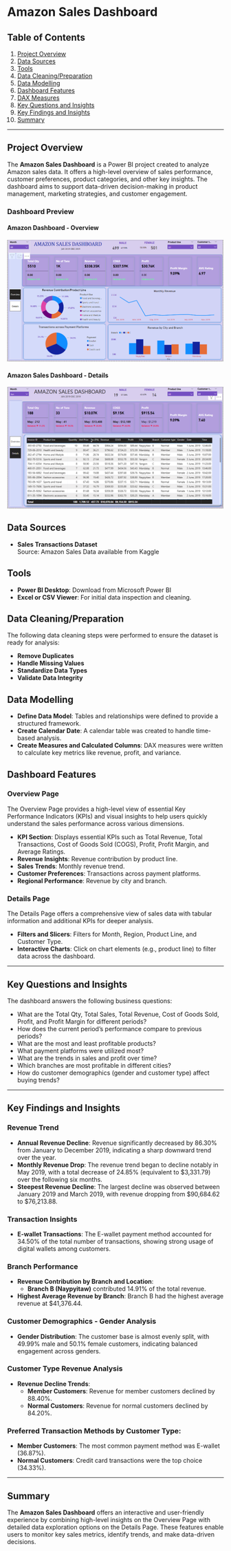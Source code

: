 # Amazon Sales Dashboard

## Table of Contents
1. [Project Overview](#project-overview)  
2. [Data Sources](#data-sources)  
3. [Tools](#tools)  
4. [Data Cleaning/Preparation](#data-cleaningpreparation)  
5. [Data Modelling](#data-modelling)  
6. [Dashboard Features](#dashboard-features)  
7. [DAX Measures](#dax-measures)  
8. [Key Questions and Insights](#key-questions-and-insights)  
9. [Key Findings and Insights](#key-findings-and-insights)  
10. [Summary](#summary)  

---

## Project Overview
The **Amazon Sales Dashboard** is a Power BI project created to analyze Amazon sales data. It offers a high-level overview of sales performance, customer preferences, product categories, and other key insights. The dashboard aims to support data-driven decision-making in product management, marketing strategies, and customer engagement.

### Dashboard Preview

#### Amazon Dashboard - Overview
![Amazon Sales Dashboard](images/overviewdashboard.png)

#### Amazon Sales Dashboard - Details
![Amazon Sales Dashboard](images/detailsdashboard.png)

## Data Sources
- **Sales Transactions Dataset**  
  Source: Amazon Sales Data available from Kaggle

## Tools
- **Power BI Desktop**: Download from Microsoft Power BI
- **Excel or CSV Viewer**: For initial data inspection and cleaning.

## Data Cleaning/Preparation
The following data cleaning steps were performed to ensure the dataset is ready for analysis:
- **Remove Duplicates**
- **Handle Missing Values**
- **Standardize Data Types**
- **Validate Data Integrity**

## Data Modelling
- **Define Data Model**: Tables and relationships were defined to provide a structured framework.
- **Create Calendar Date**: A calendar table was created to handle time-based analysis.
- **Create Measures and Calculated Columns**: DAX measures were written to calculate key metrics like revenue, profit, and variance.

## Dashboard Features

### Overview Page
The Overview Page provides a high-level view of essential Key Performance Indicators (KPIs) and visual insights to help users quickly understand the sales performance across various dimensions.
- **KPI Section**: Displays essential KPIs such as Total Revenue, Total Transactions, Cost of Goods Sold (COGS), Profit, Profit Margin, and Average Ratings.
- **Revenue Insights**: Revenue contribution by product line.
- **Sales Trends**: Monthly revenue trend.
- **Customer Preferences**: Transactions across payment platforms.
- **Regional Performance**: Revenue by city and branch.

### Details Page
The Details Page offers a comprehensive view of sales data with tabular information and additional KPIs for deeper analysis.

- **Filters and Slicers**: Filters for Month, Region, Product Line, and Customer Type.
- **Interactive Charts**: Click on chart elements (e.g., product line) to filter data across the dashboard.

---
## Key Questions and Insights
The dashboard answers the following business questions:

- What are the Total Qty, Total Sales, Total Revenue, Cost of Goods Sold, Profit, and Profit Margin for different periods?
- How does the current period’s performance compare to previous periods?
- What are the most and least profitable products?
- What payment platforms were utilized most?
- What are the trends in sales and profit over time?
- Which branches are most profitable in different cities?
- How do customer demographics (gender and customer type) affect buying trends?

---

## Key Findings and Insights

### Revenue Trend
- **Annual Revenue Decline**: Revenue significantly decreased by 86.30% from January to December 2019, indicating a sharp downward trend over the year.
- **Monthly Revenue Drop**: The revenue trend began to decline notably in May 2019, with a total decrease of 24.85% (equivalent to $3,331.79) over the following six months.
- **Steepest Revenue Decline**: The largest decline was observed between January 2019 and March 2019, with revenue dropping from $90,684.62 to $76,213.88.

### Transaction Insights
- **E-wallet Transactions**: The E-wallet payment method accounted for 34.50% of the total number of transactions, showing strong usage of digital wallets among customers.

### Branch Performance
- **Revenue Contribution by Branch and Location**:
  - **Branch B (Naypyitaw)** contributed 14.91% of the total revenue.
- **Highest Average Revenue by Branch**: Branch B had the highest average revenue at $41,376.44.

### Customer Demographics - Gender Analysis
- **Gender Distribution**: The customer base is almost evenly split, with 49.99% male and 50.1% female customers, indicating balanced engagement across genders.

### Customer Type Revenue Analysis
- **Revenue Decline Trends**:
  - **Member Customers**: Revenue for member customers declined by 88.40%.
  - **Normal Customers**: Revenue for normal customers declined by 84.20%.

### Preferred Transaction Methods by Customer Type:
- **Member Customers**: The most common payment method was E-wallet (36.87%).
- **Normal Customers**: Credit card transactions were the top choice (34.33%).

---

## Summary
The **Amazon Sales Dashboard** offers an interactive and user-friendly experience by combining high-level insights on the Overview Page with detailed data exploration options on the Details Page. These features enable users to monitor key sales metrics, identify trends, and make data-driven decisions.
